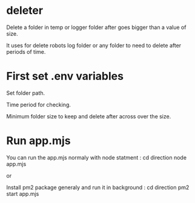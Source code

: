 # deleter
Delete a folder in temp or logger folder after goes bigger than a value of size.

It uses for delete robots log folder or any folder to need to delete after periods of time.

# First set .env variables 
Set folder path.

Time period for checking.

Minimum folder size to keep and delete after across over the size.


# Run app.mjs
You can run the app.mjs normaly with node statment :
cd direction
node app.mjs

or

Install pm2 package generaly and run it in background :
cd direction pm2 start app.mjs

